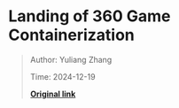 # Landing of 360 Game Containerization

> Author: Yuliang Zhang
>
> Time: 2024-12-19
>
> **[Original link](https://mp.weixin.qq.com/s/KM5HezQyRUGerj6nxB6eNA)**
